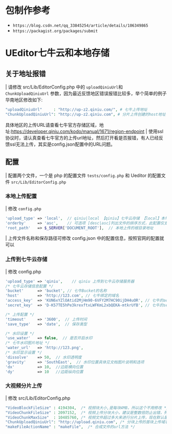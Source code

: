 #   包制作参考
+ `https://blog.csdn.net/qq_33845254/article/details/106349865`
+ `https://packagist.org/packages/submit`
# UEditor七牛云和本地存储

## 关于地址报错

| 请修改 src/Lib/EditorConfig.php 中的 `uploadQiniuUrl`和 `ChunkUploadQiniuUrl` 参数，因为最近反馈地区错误报错比较多，举个简单的例子华南地区修改如下:

```php
"uploadQiniuUrl"     : "http://up-z2.qiniu.com/", # 七牛上传地址 
"ChunkUploadQiniuUrl": "http://up-z2.qiniu.com", # 分片上传创建的host地址 
```

具体地区的上传URL请查看七牛官方存储区域，地址:https://developer.qiniu.com/kodo/manual/1671/region-endpoint
| 使用ssl协议时，请认真查看七牛官方的上传url地址，然后打开看是否报错，有人已经反馈ssl无法上传，其实是config.json配置中的URL问题。

## 配置

| 配置两个文件，一个是 php 的配置文件 `tests/config.php` 和 Ueditor 的配置文件 `src/Lib/EditorConfig.php`

### 本地上传配置

| 修改 `config.php`

```php
'upload_type' => 'local',  // qiniu|local 【qiniu】七牛云存储 【local】本地上传
'orderby'     => 'asc',    // 可选项 [desc|asc]列出文件的排序方式，此配置仅支持本地服务器
'root_path'	  => $_SERVER['DOCUMENT_ROOT'],  // 本地上传的根目录地址
```

| 上传文件名称和保存路径可修改 config.json 中的配置信息，按照官网的配置就可以

### 上传到七牛云存储

| 修改 config.php

```php
'upload_type' => 'qiniu',    // qiniu 上传到七牛云存储服务器
/* 七牛云存储信息配置 */
'bucket'      => 'bucket', // 七牛Bucket的名称
'host'        => 'http://123.com', // 七牛绑定的域名
'access_key'  => 'KUN6xYZlOAtid2MjHm90-6VFY2M7HC90ijDH4uOR', // 七牛的access_key
'secret_key'  => 'D-K57TE5hPe3krexftxLWFKmL2xbQEKA-mtkrUfB', // 七牛的secret_key

/* 上传配置 */
'timeout'     => '3600',  // 上传时间
'save_type'   => 'date',  // 保存类型

/* 水印设置 */
'use_water'   => false,  // 是否开启水印
/* 七牛水印图片地址 */
'water_url'   => 'http://123.png',
/* 水印显示设置 */ 
'dissolve'    => 50,  // 水印透明度
'gravity'	  => 'SouthEast',  // 水印位置具体见文档图片说明和选项
'dx'		  => 10,  //边距横向位置
'dy'		  => 10   //边距纵向位置
```

### 大视频分片上传

| 修改 src/Lib/EditorConfig.php

```php
"VideoBlockFileSize" : 4194304,  /* 视频块大小,是每块4MB，所以这个不用修改 */
"VideoChunkFileSize" : 2097152,  /* 视频上传分块大小，建议是整数倍防止出错，列如1048576（1MB），524288（512KB）默认是2MB */
"VideoChunkMaxSize"  : 10485760, /* 视频文件超过多大来进行分片上传，现在默认是10MB */
"ChunkUploadQiniuUrl": "http://upload.qiniu.com", /* 分块上传的首块上传域名为：上传到华东一区的域名为up.qiniu.com、up-z0.qiniu.com和upload.qiniu.com；上传到华北一区的域名为up-z1.qiniu.com和upload-z1.qiniu.com */
"makeFileActionName" : "makeFile",  /* 合成文件的url方法 */
```